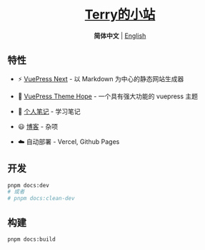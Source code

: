 <!-- markdownlint-disable MD041, MD033 -->
<h1 align='center'><a href="https://www.wangnian.site">Terry的小站</a></h1>

<p align='center'>
<b>简体中文</b> | <a href="./README.en-US.md">English</a>
</p>

## 特性

- ⚡️ [VuePress Next](https://vuejs.press/) - 以 Markdown 为中心的静态网站生成器

- 🎨 [VuePress Theme Hope](https://theme-hope.vuejs.press/) - 一个具有强大功能的 vuepress 主题

- 📑 [个人笔记](./docs/notes/) - 学习笔记

- 😃 [博客](./docs/posts/) - 杂项

- ☁️ 自动部署 - Vercel, Github Pages

## 开发

```bash
pnpm docs:dev
# 或者
# pnpm docs:clean-dev
```

## 构建

```bash
pnpm docs:build
```
